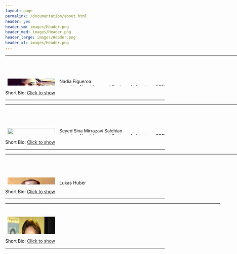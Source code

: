 ```yaml
---
layout: page
permalink: /documentation/about.html
header: yes
header_sm: images/Header.png
header_med: images/Header.png
header_large: images/Header.png
header_xl: images/Header.png
--- 
```

<!-- #######  YAY, I AM THE SOURCE EDITOR! #########-->
<table style="width: 800px; height: 96px;">
<tbody>
<tr style="height: 83.9333px;">
<td style="width: 150px; height: 210px;">
<h1 style="color: #5e9ca0;"><img src="images/Nadia.jpg" alt="" width="150" height="80" /></h1>
</td>
<td style="width: 575px; height: 83.9333px;">
<div class="speaker-name">Nadia Figueroa</div>
<div class="speaker-affiliation">Learning Algorithms and Systems Laboratory, EPFL</div>
<div class="speaker-affiliation">Email: <a href="mailto:nadia.figueroafernandez@epfl.ch">nadia.figueroafernandez@epfl.ch</a></div>
<div class="speaker-affiliation">Webpage: <a href="http://lasa.epfl.ch/people/member.php?SCIPER=238387">http://lasa.epfl.ch/people/member.php?SCIPER=238387</a></div>
</td>
</tr>
</tbody>
</table>
<p style="color: #5e9ca0;"><span style="color: #000000;">Short Bio: <a href="#" onClick="MyWindow=window.open('/TutorialRSS2018.io//documentation/Nadia.html','pagename','resizable,height=400,width=600'); return false;">Click to show</a></span></p>
<hr />

<table style="width: 800px; height: 96px;">
<tbody>
<tr style="height: 83.9333px;">
<td style="width: 150px; height: 210px;">
<h1 style="color: #5e9ca0;"><img src="images/Sina.JPG" alt="" width="150" height="80" /></h1>
</td>
<td style="width: 575px; height: 83.9333px;">
<div class="speaker-name">Seyed Sina Mirrazavi Salehian</div>
<div class="speaker-affiliation">Learning Algorithms and Systems Laboratory, EPFL</div>
<div class="speaker-affiliation">Email: <a href="mailto:sina.mirrazavi@epfl.ch">sina.mirrazavi@epfl.ch</a></div>
<div class="speaker-affiliation">Webpage: <a href="http://lasa.epfl.ch/people/member.php?SCIPER=233855">http://lasa.epfl.ch/people/member.php?SCIPER=233855</a></div>
</td>
</tr>
</tbody>
</table>
<p style="color: #5e9ca0;"><span style="color: #000000;">Short Bio: <a href="#" onClick="MyWindow=window.open('/TutorialRSS2018.io//documentation/Sina.html','pagename','resizable,height=400,width=600'); return false;">Click to show</a></span></p>
<hr />

<table style="width: 800px; height: 96px;">
<tbody>
<tr style="height: 83.9333px;">
<td style="width: 150px; height: 210px;">
<h1 style="color: #5e9ca0;"><img src="images/Lukas.JPG" alt="" width="150" height="80" /></h1>
</td>
<td style="width: 575px; height: 83.9333px;">
<div class="speaker-name">Lukas Huber</div>
<div class="speaker-affiliation">EPFL, MIT</div>
<div class="speaker-affiliation">Email: <a href="mailto:lukas.huber@epfl.ch">lukas.huber@epfl.ch</a></div>
</td>
</tr>
</tbody>
</table>
<p style="color: #5e9ca0;"><span style="color: #000000;">Short Bio: <a href="#" onClick="MyWindow=window.open('/TutorialRSS2018.io//documentation/Lukas.html','pagename','resizable,height=400,width=600'); return false;">Click to show</a></span></p>
<hr />

<table style="width: 800px; height: 96px;">
<tbody>
<tr style="height: 83.9333px;">
<td style="width: 150px; height: 210px;">
<h1 style="color: #5e9ca0;"><img src="images/Aude.jpg" alt="" width="150" height="210" /></h1>
</td>
<td style="width: 500px; height: 83.9333px;">
<div class="speaker-name">Aude Billard</div>
<div class="speaker-affiliation">Learning Algorithms and Systems Laboratory, EPFL</div>
<div class="speaker-affiliation">Email: <a href="mailto:aude.billard@epfl.ch">aude.billard@epfl.ch</a></div>
<div class="speaker-affiliation">Webpage: <a href="http://lasa.epfl.ch/people/member.php?SCIPER=115671">http://lasa.epfl.ch/people/member.php?SCIPER=115671</a></div>
</td>
</tr>
</tbody>
</table>
<p style="color: #5e9ca0;"><span style="color: #000000;">Short Bio: <a href="#" onClick="MyWindow=window.open('/TutorialRSS2018.io//documentation/Aude.html','pagename','resizable,height=400,width=600'); return false;">Click to show</a></span></p>
<hr />
